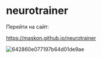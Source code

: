 # neurotrainer
Перейти на сайт:

https://maskon.github.io/neurotrainer

![642860e077197b64d01de9ae](https://user-images.githubusercontent.com/126991331/229304034-060f97d2-ccec-4cc2-8e56-8d67a3b64571.jpg)
